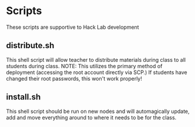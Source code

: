 # Scripts

These scripts are supportive to Hack Lab development

## distribute.sh
This shell script will allow teacher to distribute materials during class to all students during class.
NOTE: This utilizes the primary method of deployment (accessing the root account directly via SCP.) If students have changed their root passwords, this won't work properly!

## install.sh
This shell script should be run on new nodes and will automagically update, add and move everything around to where it needs to be for the class.
